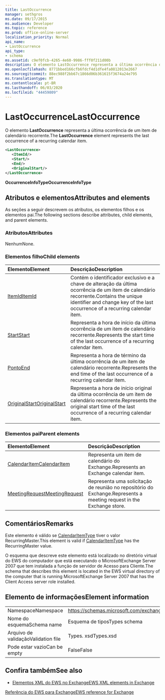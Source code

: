 ```yaml
---
title: LastOccurrence
manager: sethgros
ms.date: 09/17/2015
ms.audience: Developer
ms.topic: reference
ms.prod: office-online-server
localization_priority: Normal
api_name:
- LastOccurrence
api_type:
- schema
ms.assetid: c9ef0fcb-4265-4e60-9986-fff0f211d00b
description: O elemento LastOccurrence representa a última ocorrência de um item de calendário recorrente.
ms.openlocfilehash: 8771bbed166cfb6fdcf4d1dfe4fa0812013e2667
ms.sourcegitcommit: 88ec988f2bb67c1866d06b361615f3674a24e795
ms.translationtype: MT
ms.contentlocale: pt-BR
ms.lasthandoff: 06/03/2020
ms.locfileid: "44459809"
---
```

# <a name="lastoccurrence"></a><span data-ttu-id="0adc2-103">LastOccurrence</span><span class="sxs-lookup"><span data-stu-id="0adc2-103">LastOccurrence</span></span>

<span data-ttu-id="0adc2-104">O elemento **LastOccurrence** representa a última ocorrência de um item de calendário recorrente.</span><span class="sxs-lookup"><span data-stu-id="0adc2-104">The **LastOccurrence** element represents the last occurrence of a recurring calendar item.</span></span> 
  
```xml
<LastOccurrence>
   <ItemId/>
   <Start/>
   <End/>
   <OriginalStart/>
</LastOccurrence>
```

 <span data-ttu-id="0adc2-105">**OccurrenceInfoType**</span><span class="sxs-lookup"><span data-stu-id="0adc2-105">**OccurrenceInfoType**</span></span>
## <a name="attributes-and-elements"></a><span data-ttu-id="0adc2-106">Atributos e elementos</span><span class="sxs-lookup"><span data-stu-id="0adc2-106">Attributes and elements</span></span>

<span data-ttu-id="0adc2-107">As seções a seguir descrevem os atributos, os elementos filhos e os elementos pai.</span><span class="sxs-lookup"><span data-stu-id="0adc2-107">The following sections describe attributes, child elements, and parent elements.</span></span>
  
### <a name="attributes"></a><span data-ttu-id="0adc2-108">Atributos</span><span class="sxs-lookup"><span data-stu-id="0adc2-108">Attributes</span></span>

<span data-ttu-id="0adc2-109">Nenhum</span><span class="sxs-lookup"><span data-stu-id="0adc2-109">None.</span></span>
  
### <a name="child-elements"></a><span data-ttu-id="0adc2-110">Elementos filho</span><span class="sxs-lookup"><span data-stu-id="0adc2-110">Child elements</span></span>

|<span data-ttu-id="0adc2-111">**Elemento**</span><span class="sxs-lookup"><span data-stu-id="0adc2-111">**Element**</span></span>|<span data-ttu-id="0adc2-112">**Descrição**</span><span class="sxs-lookup"><span data-stu-id="0adc2-112">**Description**</span></span>|
|:-----|:-----|
|[<span data-ttu-id="0adc2-113">ItemId</span><span class="sxs-lookup"><span data-stu-id="0adc2-113">ItemId</span></span>](itemid.md) <br/> |<span data-ttu-id="0adc2-114">Contém o identificador exclusivo e a chave de alteração da última ocorrência de um item de calendário recorrente.</span><span class="sxs-lookup"><span data-stu-id="0adc2-114">Contains the unique identifier and change key of the last occurrence of a recurring calendar item.</span></span>  <br/> |
|[<span data-ttu-id="0adc2-115">Start</span><span class="sxs-lookup"><span data-stu-id="0adc2-115">Start</span></span>](start.md) <br/> |<span data-ttu-id="0adc2-116">Representa a hora de início da última ocorrência de um item de calendário recorrente.</span><span class="sxs-lookup"><span data-stu-id="0adc2-116">Represents the start time of the last occurrence of a recurring calendar item.</span></span>  <br/> |
|[<span data-ttu-id="0adc2-117">Ponto</span><span class="sxs-lookup"><span data-stu-id="0adc2-117">End </span></span>](end-ex15websvcsotherref.md) <br/> |<span data-ttu-id="0adc2-118">Representa a hora de término da última ocorrência de um item de calendário recorrente.</span><span class="sxs-lookup"><span data-stu-id="0adc2-118">Represents the end time of the last occurrence of a recurring calendar item.</span></span>  <br/> |
|[<span data-ttu-id="0adc2-119">OriginalStart</span><span class="sxs-lookup"><span data-stu-id="0adc2-119">OriginalStart</span></span>](originalstart.md) <br/> |<span data-ttu-id="0adc2-120">Representa a hora de início original da última ocorrência de um item de calendário recorrente.</span><span class="sxs-lookup"><span data-stu-id="0adc2-120">Represents the original start time of the last occurrence of a recurring calendar item.</span></span>  <br/> |
   
### <a name="parent-elements"></a><span data-ttu-id="0adc2-121">Elementos pai</span><span class="sxs-lookup"><span data-stu-id="0adc2-121">Parent elements</span></span>

|<span data-ttu-id="0adc2-122">**Elemento**</span><span class="sxs-lookup"><span data-stu-id="0adc2-122">**Element**</span></span>|<span data-ttu-id="0adc2-123">**Descrição**</span><span class="sxs-lookup"><span data-stu-id="0adc2-123">**Description**</span></span>|
|:-----|:-----|
|[<span data-ttu-id="0adc2-124">CalendarItem</span><span class="sxs-lookup"><span data-stu-id="0adc2-124">CalendarItem</span></span>](calendaritem.md) <br/> |<span data-ttu-id="0adc2-125">Representa um item de calendário do Exchange.</span><span class="sxs-lookup"><span data-stu-id="0adc2-125">Represents an Exchange calendar item.</span></span>  <br/> |
|[<span data-ttu-id="0adc2-126">MeetingRequest</span><span class="sxs-lookup"><span data-stu-id="0adc2-126">MeetingRequest</span></span>](meetingrequest.md) <br/> |<span data-ttu-id="0adc2-127">Representa uma solicitação de reunião no repositório do Exchange.</span><span class="sxs-lookup"><span data-stu-id="0adc2-127">Represents a meeting request in the Exchange store.</span></span>  <br/> |
   
## <a name="remarks"></a><span data-ttu-id="0adc2-128">Comentários</span><span class="sxs-lookup"><span data-stu-id="0adc2-128">Remarks</span></span>

<span data-ttu-id="0adc2-129">Este elemento é válido se [CalendarItemType](calendaritemtype.md) tiver o valor RecurringMaster.</span><span class="sxs-lookup"><span data-stu-id="0adc2-129">This element is valid if [CalendarItemType](calendaritemtype.md) has the RecurringMaster value.</span></span> 
  
<span data-ttu-id="0adc2-130">O esquema que descreve este elemento está localizado no diretório virtual do EWS do computador que está executando o MicrosoftExchange Server 2007 que tem instalada a função de servidor de Acesso para Cliente.</span><span class="sxs-lookup"><span data-stu-id="0adc2-130">The schema that describes this element is located in the EWS virtual directory of the computer that is running MicrosoftExchange Server 2007 that has the Client Access server role installed.</span></span>
  
## <a name="element-information"></a><span data-ttu-id="0adc2-131">Elemento de informações</span><span class="sxs-lookup"><span data-stu-id="0adc2-131">Element information</span></span>

|||
|:-----|:-----|
|<span data-ttu-id="0adc2-132">Namespace</span><span class="sxs-lookup"><span data-stu-id="0adc2-132">Namespace</span></span>  <br/> |https://schemas.microsoft.com/exchange/services/2006/types  <br/> |
|<span data-ttu-id="0adc2-133">Nome do esquema</span><span class="sxs-lookup"><span data-stu-id="0adc2-133">Schema name</span></span>  <br/> |<span data-ttu-id="0adc2-134">Esquema de tipos</span><span class="sxs-lookup"><span data-stu-id="0adc2-134">Types schema</span></span>  <br/> |
|<span data-ttu-id="0adc2-135">Arquivo de validação</span><span class="sxs-lookup"><span data-stu-id="0adc2-135">Validation file</span></span>  <br/> |<span data-ttu-id="0adc2-136">Types. xsd</span><span class="sxs-lookup"><span data-stu-id="0adc2-136">Types.xsd</span></span>  <br/> |
|<span data-ttu-id="0adc2-137">Pode estar vazio</span><span class="sxs-lookup"><span data-stu-id="0adc2-137">Can be empty</span></span>  <br/> |<span data-ttu-id="0adc2-138">False</span><span class="sxs-lookup"><span data-stu-id="0adc2-138">False</span></span>  <br/> |
   
## <a name="see-also"></a><span data-ttu-id="0adc2-139">Confira também</span><span class="sxs-lookup"><span data-stu-id="0adc2-139">See also</span></span>



- [<span data-ttu-id="0adc2-140">Elementos XML do EWS no Exchange</span><span class="sxs-lookup"><span data-stu-id="0adc2-140">EWS XML elements in Exchange</span></span>](ews-xml-elements-in-exchange.md)
  
[<span data-ttu-id="0adc2-141">Referência do EWS para Exchange</span><span class="sxs-lookup"><span data-stu-id="0adc2-141">EWS reference for Exchange</span></span>](ews-reference-for-exchange.md)

